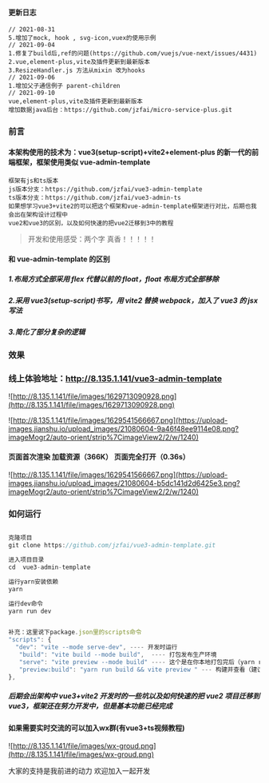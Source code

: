 #### 更新日志
```
// 2021-08-31
5.增加了mock, hook , svg-icon,vuex的使用示例
// 2021-09-04
1.修复了build后,ref的问题(https://github.com/vuejs/vue-next/issues/4431)
2.vue,element-plus,vite及插件更新到最新版本
3.ResizeHandler.js 方法从mixin 改为hooks
// 2021-09-06
1.增加父子通信例子 parent-children
// 2021-09-10
vue,element-plus,vite及插件更新到最新版本
增加数据java后台：https://github.com/jzfai/micro-service-plus.git
```

### 前言
#### 本架构使用的技术为：vue3(setup-script)+vite2+element-plus 的新一代的前端框架，框架使用类似 vue-admin-template

```
框架有js和ts版本
js版本分支：https://github.com/jzfai/vue3-admin-template
ts版本分支：https://github.com/jzfai/vue3-admin-ts
如果想学习vue3+vite2的可以把这个框架和vue-admin-template框架进行对比，后期也我会出在架构设计过程中
vue2和vue3的区别，以及如何快速的把vue2迁移到3中的教程
```

> 开发和使用感受：两个字 真香！！！！！

#### 和 vue-admin-template 的区别

##### 1.布局方式全部采用 flex 代替以前的 float，float 布局方式全部移除

##### 2.采用 vue3(setup-script)书写，用 vite2 替换 webpack，加入了 vue3 的 jsx 写法

##### 3.简化了部分复杂的逻辑

### 效果

### 线上体验地址：http://8.135.1.141/vue3-admin-template

![http://8.135.1.141/file/images/1629713090928.png](http://8.135.1.141/file/images/1629713090928.png)

![http://8.135.1.141/file/images/1629541566667.png](https://upload-images.jianshu.io/upload_images/21080604-9a46f48ee9114e08.png?imageMogr2/auto-orient/strip%7CimageView2/2/w/1240)

#### 页面首次渲染 加载资源（366K） 页面完全打开（0.36s）

![http://8.135.1.141/file/images/1629541566667.png](https://upload-images.jianshu.io/upload_images/21080604-b5dc141d2d6425e3.png?imageMogr2/auto-orient/strip%7CimageView2/2/w/1240)

### 如何运行

```javascript

克隆项目
git clone https://github.com/jzfai/vue3-admin-template.git

进入项目目录
cd  vue3-admin-template

运行yarn安装依赖
yarn

运行dev命令
yarn run dev


补充：这里说下package.json里的scripts命令
"scripts": {
  "dev": "vite --mode serve-dev", ---- 开发时运行
   "build": "vite build --mode build",  ---- 打包发布生产环境
   "serve": "vite preview --mode build" ---- 这个是在你本地打包完后（yarn run build）后会生产一个dist文件夹，这个命令在你本地启动一个本地服务用于查看dist文件内容，发布生产前可以用这个先看下打包的效果
   "preview:build": "yarn run build && vite preview " --- 构建并查看（建议更新上product前运行一次,查看是否有问题）
},
```

##### 后期会出架构中 vue3+vite2 开发时的一些坑以及如何快速的把 vue2 项目迁移到 vue3，框架还在努力开发中，但是基本功能已经完成

#### 如果需要实时交流的可以加入wx群(有vue3+ts视频教程)



 ![http://8.135.1.141/file/images/wx-groud.png](http://8.135.1.141/file/images/wx-groud.png)

大家的支持是我前进的动力    欢迎加入一起开发
